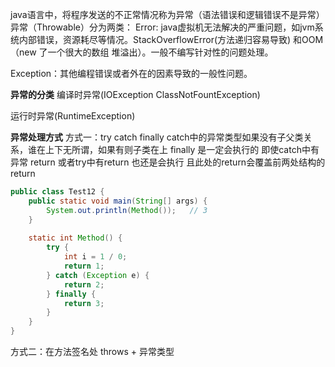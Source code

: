 java语言中，将程序发送的不正常情况称为异常（语法错误和逻辑错误不是异常）
异常（Throwable）分为两类：
Error:
java虚拟机无法解决的严重问题，如jvm系统内部错误，资源耗尽等情况。StackOverflowError(方法递归容易导致) 和OOM（new 了一个很大的数组 堆溢出）。一般不编写针对性的问题处理。

Exception：其他编程错误或者外在的因素导致的一般性问题。

**异常的分类**
编译时异常(IOException ClassNotFountException)

运行时异常(RuntimeException)

**异常处理方式**
方式一：try catch finally
catch中的异常类型如果没有子父类关系，谁在上下无所谓，如果有则子类在上
finally 是一定会执行的 即使catch中有异常 return 或者try中有return  也还是会执行 且此处的return会覆盖前两处结构的return

```java
public class Test12 {  
    public static void main(String[] args) {  
        System.out.println(Method());   // 3
    }  
  
    static int Method() {  
        try {  
            int i = 1 / 0;  
            return 1;  
        } catch (Exception e) {  
            return 2;  
        } finally {  
            return 3;  
        }  
    }  
}
```
方式二：在方法签名处 throws + 异常类型
